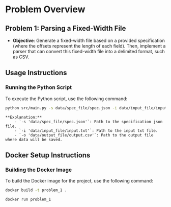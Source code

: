 # Problem Overview

## Problem 1: Parsing a Fixed-Width File

- **Objective**: Generate a fixed-width file based on a provided specification (where the offsets represent the length of each field). Then, implement a parser that can convert this fixed-width file into a delimited format, such as CSV.

## Usage Instructions

### Running the Python Script

To execute the Python script, use the following command:

```bash
python src/main.py -s data/spec_file/spec.json -i data/input_file/input.txt -o data/output_file/output.csv
```

    **Explanation:**  
        - `-s 'data/spec_file/spec.json'`: Path to the specification json file.  
        - `-i 'data/input_file/input.txt'`: Path to the input txt file.  
        - `-o 'data/output_file/output.csv'`: Path to the output file where data will be saved.  
    

## Docker Setup Instructions

### Building the Docker Image

To build the Docker image for the project, use the following command:

```bash
docker build -t problem_1 .
```

```bash
docker run problem_1
```
